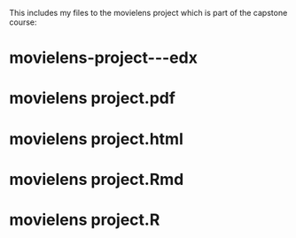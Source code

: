 This includes my files to the movielens project which is part of the capstone course:

# movielens-project---edx
# movielens project.pdf
# movielens project.html
# movielens project.Rmd
# movielens project.R
